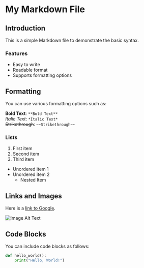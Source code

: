 # My Markdown File  

## Introduction  

This is a simple Markdown file to demonstrate the basic syntax.  

### Features  

- Easy to write  
- Readable format  
- Supports formatting options  

## Formatting  

You can use various formatting options such as:  

**Bold Text**: `**Bold Text**`  
*Italic Text*: `*Italic Text*`  
~~Strikethrough~~: `~~Strikethrough~~`  

### Lists  

1. First item  
2. Second item  
3. Third item  

- Unordered item 1  
- Unordered item 2  
  - Nested Item  

## Links and Images  

Here is a [link to Google](https://www.google.com).  

![Image Alt Text](https://via.placeholder.com/150)  

## Code Blocks  

You can include code blocks as follows:  

```python  
def hello_world():  
    print("Hello, World!")